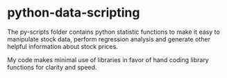 # python-data-scripting

The py-scripts folder contains python statistic functions to make it easy to manipulate stock data, perform regression analysis and generate other helpful information about stock prices.

My code makes minimal use of libraries in favor of hand coding library functions for clarity and speed.
